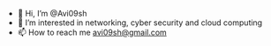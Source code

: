 - 👋 Hi, I’m @Avi09sh
- 👀 I’m interested in networking, cyber security and cloud computing
- 📫 How to reach me avi09sh@gmail.com

<!---
Avi09sh/Avi09sh is a ✨ special ✨ repository because its `README.md` (this file) appears on your GitHub profile.
You can click the Preview link to take a look at your changes.
--->
